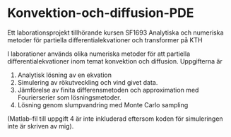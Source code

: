 # Konvektion-och-diffusion-PDE
Ett laborationsprojekt tillhörande kursen SF1693 Analytiska och numeriska metoder för partiella differentialekvationer och transformer på KTH

I laborationer används olika numeriska metoder för att partiella differentialekvationer inom temat konvektion och diffusion. Uppgifterna är
1. Analytisk lösning av en ekvation
2. Simulering av rökutveckling och vind givet data.
3. Jämförelse av finita differensmetoden och approximation med Fourierserier som lösningsmetoder.
4. Lösning genom slumpvandring med Monte Carlo sampling

(Matlab-fil till uppgift 4 är inte inkluderad eftersom koden för simuleringen inte är skriven av mig).
